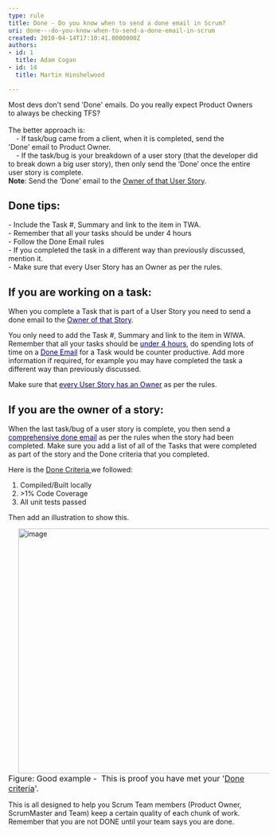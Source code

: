 ```yaml
---
type: rule
title: Done - Do you know when to send a done email in Scrum?
uri: done---do-you-know-when-to-send-a-done-email-in-scrum
created: 2010-04-14T17:10:41.0000000Z
authors:
- id: 1
  title: Adam Cogan
- id: 14
  title: Martin Hinshelwood

---
```




<span class='intro'> 
  <p>Most devs don't send 'Done' emails. Do you really expect Product Owners to always be checking TFS?<br>
<br>
The better approach is&#58;<br>
&#160;&#160;&#160;&#160;- If task/bug came from a client, when it is completed, send&#160;the 'Done'&#160;email to Product Owner.<br>
&#160;&#160;&#160;&#160;-&#160;If the task/bug is your breakdown of a user story (that the developer did to break down a big user story), then only send the ‘Done’ once the entire user story is complete.<br>
<strong>Note</strong>&#58; Send the ‘Done’ email to the <a href="/Standards/Management/RulesToBetterScrumUsingTFS/Pages/OwnerForEveryUserStory.aspx" target="_blank">Owner of that User Story</a>.</p>
<h2>Done tips&#58;</h2>
<p>- Include the Task #, Summary and link to the item in TWA. <br>
-&#160;Remember that all your tasks should be under 4 hours<br>
-&#160;Follow the Done Email rules<br>
-&#160;If you completed the task in a different way than previously discussed, mention it. <br>
-&#160;Make sure that every User Story has an Owner as per the rules.</p>
 </span>


  <h2>If you are working on a task&#58;</h2>
<p>When you complete a Task that is part of a User Story you need to send a done email to the <a shape="rect" href="/Standards/Management/RulesToBetterScrumUsingTFS/Pages/OwnerForEveryUserStory.aspx" target="_blank"><font color="#000080">Owner of that Story</font></a>.</p>
<p>You only need to add the Task #, Summary and link to the item in WIWA. Remember that all your tasks should be <a shape="rect" href="/Standards/Management/RulesToBetterScrumUsingTFS/Pages/BreakLargeTasks.aspx" target="_blank"><font color="#000080">under 4 hours</font></a>, do spending&#160;lots of time on a <a shape="rect" href="http&#58;//www.ssw.com.au/ssw/Standards/Rules/RulesToBetterEmail.aspx#ReplyAndDelete" target="_blank"><font color="#000080">Done Email</font></a> for a Task would be counter productive.&#160;Add more information if required, for example you may have completed the task a different way than previously discussed.&#160; </p>
<p>Make sure that <a shape="rect" href="/Standards/Management/RulesToBetterScrumUsingTFS/Pages/OwnerForEveryUserStory.aspx" target="_blank"><font color="#000080">every User Story has an Owner</font></a> as per the rules.</p>
<h2>If you are the owner of a story&#58;</h2>
<p>When the last task/bug of a user story is complete, you then send a <a shape="rect" href="http&#58;//www.ssw.com.au/ssw/Standards/Rules/RulesToBetterEmail.aspx#ReplyAndDelete" target="_blank"><font color="#000080">comprehensive done email</font></a> as per the rules when the story had been completed. Make sure you add a list of all of the Tasks that were completed as part of the story and the Done criteria that you completed.</p>
<p>Here is the&#160;<a href="/Standards/Management/RulesToSuccessfulProjects/Pages/DoYouKnowTheMinimalDefinitionOfDone.aspx" target="_blank">Done Criteria </a>we followed&#58;</p>
<ol>
    <li>Compiled/Built&#160;locally </li>
    <li>&gt;1%&#160;Code Coverage </li>
    <li>All unit tests passed </li>
</ol>
<p>Then add an illustration to show this.</p>
<img style="border-bottom&#58;0px;border-left&#58;0px;margin&#58;0px 20px;width&#58;600px;display&#58;inline;height&#58;492px;border-top&#58;0px;border-right&#58;0px;" title="image" border="0" alt="image" src="/Standards/Management/RulesToBetterScrumUsingTFS/PublishingImages/ProveDoneCriteria.png" /><br>
<font class="ms-rteCustom-FigureGood" size="+0">Figure&#58; Good example -&#160;&#160;This is proof you have met your '<a href="/Standards/Management/RulesToSuccessfulProjects/Pages/DoYouKnowTheMinimalDefinitionOfDone.aspx" target="_blank">Done criteria</a>'. </font>
<p>This is all designed to help you Scrum Team members (Product Owner, ScrumMaster and Team)&#160;keep a certain quality of each chunk of work. Remember that you are not DONE until your team says you are done.</p>



